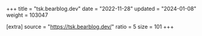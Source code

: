 +++
title = "tsk.bearblog.dev"
date = "2022-11-28"
updated = "2024-01-08"
weight = 103047

[extra]
source = "https://tsk.bearblog.dev/"
ratio = 5
size = 101
+++
